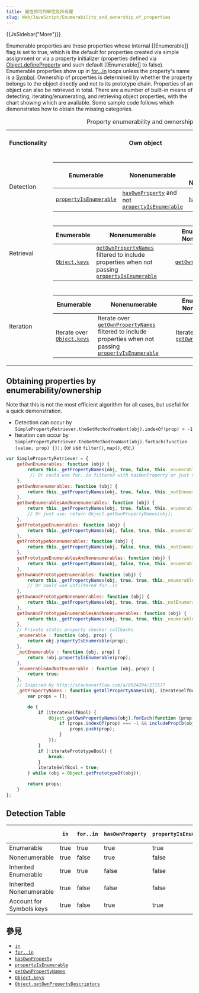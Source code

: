 ```yaml
---
title: 屬性的可列舉性及所有權
slug: Web/JavaScript/Enumerability_and_ownership_of_properties
---
```

{{JsSidebar("More")}}

Enumerable properties are those properties whose internal \[\[Enumerable]] flag is set to true, which is the default for properties created via simple assignment or via a property initializer (properties defined via [Object.defineProperty](/zh-TW/docs/Web/JavaScript/Reference/Global_Objects/Object/defineProperty) and such default \[\[Enumerable]] to false). Enumerable properties show up in [for...in](/zh-TW/docs/Web/JavaScript/Reference/Statements/for...in) loops unless the property's name is a [Symbol](/zh-TW/docs/Web/JavaScript/Reference/Global_Objects/Symbol). Ownership of properties is determined by whether the property belongs to the object directly and not to its prototype chain. Properties of an object can also be retrieved in total. There are a number of built-in means of detecting, iterating/enumerating, and retrieving object properties, with the chart showing which are available. Some sample code follows which demonstrates how to obtain the missing categories.

<table>
  <caption>
    Property enumerability and ownership - built-in methods of detection,
    retrieval, and iteration
  </caption>
  <tbody>
    <tr>
      <th>Functionality</th>
      <th>Own object</th>
      <th>Own object and its prototype chain</th>
      <th>Prototype chain only</th>
    </tr>
    <tr>
      <td>Detection</td>
      <td>
        <table>
          <thead>
            <tr>
              <th scope="col">Enumerable</th>
              <th scope="col">Nonenumerable</th>
              <th scope="col">Enumerable and Nonenumerable</th>
            </tr>
          </thead>
          <tbody>
            <tr>
              <td>
                <code
                  ><a
                    href="/en-US/docs/JavaScript/Reference/Global_Objects/Object/propertyIsEnumerable"
                    >propertyIsEnumerable</a
                  ></code
                >
              </td>
              <td>
                <code
                  ><a
                    href="/en-US/docs/JavaScript/Reference/Global_Objects/Object/hasOwnProperty"
                    >hasOwnProperty</a
                  ></code
                >
                and not
                <code
                  ><a
                    href="/en-US/docs/JavaScript/Reference/Global_Objects/Object/propertyIsEnumerable"
                    >propertyIsEnumerable</a
                  ></code
                >
              </td>
              <td>
                <code
                  ><a
                    href="/en-US/docs/JavaScript/Reference/Global_Objects/Object/hasOwnProperty"
                    >hasOwnProperty</a
                  ></code
                >
              </td>
            </tr>
          </tbody>
        </table>
      </td>
      <td>Not available without extra code</td>
      <td>Not available without extra code</td>
    </tr>
    <tr>
      <td>Retrieval</td>
      <td>
        <table>
          <thead>
            <tr>
              <th scope="col">Enumerable</th>
              <th scope="col">Nonenumerable</th>
              <th scope="col">Enumerable and Nonenumerable</th>
            </tr>
          </thead>
          <tbody>
            <tr>
              <td>
                <code
                  ><a
                    href="/en-US/docs/JavaScript/Reference/Global_Objects/Object/keys"
                    >Object.keys</a
                  ></code
                >
              </td>
              <td>
                <code
                  ><a
                    href="/en-US/docs/JavaScript/Reference/Global_Objects/Object/getOwnPropertyNames"
                    >getOwnPropertyNames</a
                  ></code
                >
                filtered to include properties when not passing
                <code
                  ><a
                    href="/en-US/docs/JavaScript/Reference/Global_Objects/Object/propertyIsEnumerable"
                    >propertyIsEnumerable</a
                  ></code
                >
              </td>
              <td>
                <code
                  ><a
                    href="/en-US/docs/JavaScript/Reference/Global_Objects/Object/getOwnPropertyNames"
                    >getOwnPropertyNames</a
                  ></code
                >
              </td>
            </tr>
          </tbody>
        </table>
      </td>
      <td>Not available without extra code</td>
      <td>Not available without extra code</td>
    </tr>
    <tr>
      <td>Iteration</td>
      <td>
        <table>
          <thead>
            <tr>
              <th scope="col">Enumerable</th>
              <th scope="col">Nonenumerable</th>
              <th scope="col">Enumerable and Nonenumerable</th>
            </tr>
          </thead>
          <tbody>
            <tr>
              <td>
                Iterate over
                <code
                  ><a
                    href="/en-US/docs/JavaScript/Reference/Global_Objects/Object/keys"
                    >Object.keys</a
                  ></code
                >
              </td>
              <td>
                Iterate over
                <code
                  ><a
                    href="/en-US/docs/JavaScript/Reference/Global_Objects/Object/getOwnPropertyNames"
                    >getOwnPropertyNames</a
                  > </code
                >filtered to include properties when not passing
                <code
                  ><a
                    href="/en-US/docs/JavaScript/Reference/Global_Objects/Object/propertyIsEnumerable"
                    >propertyIsEnumerable</a
                  ></code
                >
              </td>
              <td>
                Iterate over
                <code
                  ><a
                    href="/en-US/docs/JavaScript/Reference/Global_Objects/Object/getOwnPropertyNames"
                    >getOwnPropertyNames</a
                  ></code
                >
              </td>
            </tr>
          </tbody>
        </table>
      </td>
      <td>
        <table>
          <thead>
            <tr>
              <th scope="col">Enumerable</th>
              <th scope="col">Nonenumerable</th>
              <th scope="col">Enumerable and Nonenumerable</th>
            </tr>
          </thead>
          <tbody>
            <tr>
              <td>
                <code
                  ><a
                    href="/en-US/docs/JavaScript/Reference/Statements/for...in"
                    >for..in</a
                  ></code
                >
              </td>
              <td>Not available without extra code</td>
              <td>Not available without extra code</td>
            </tr>
          </tbody>
        </table>
      </td>
      <td>Not available without extra code</td>
    </tr>
  </tbody>
</table>

## Obtaining properties by enumerability/ownership

Note that this is not the most efficient algorithm for all cases, but useful for a quick demonstration.

- Detection can occur by `SimplePropertyRetriever.theGetMethodYouWant(obj).indexOf(prop) > -1`
- Iteration can occur by `SimplePropertyRetriever.theGetMethodYouWant(obj).forEach(function (value, prop) {});` (or use `filter()`, `map()`, etc.)

```js
var SimplePropertyRetriever = {
    getOwnEnumerables: function (obj) {
        return this._getPropertyNames(obj, true, false, this._enumerable);
         // Or could use for..in filtered with hasOwnProperty or just this: return Object.keys(obj);
    },
    getOwnNonenumerables: function (obj) {
        return this._getPropertyNames(obj, true, false, this._notEnumerable);
    },
    getOwnEnumerablesAndNonenumerables: function (obj) {
        return this._getPropertyNames(obj, true, false, this._enumerableAndNotEnumerable);
        // Or just use: return Object.getOwnPropertyNames(obj);
    },
    getPrototypeEnumerables: function (obj) {
        return this._getPropertyNames(obj, false, true, this._enumerable);
    },
    getPrototypeNonenumerables: function (obj) {
        return this._getPropertyNames(obj, false, true, this._notEnumerable);
    },
    getPrototypeEnumerablesAndNonenumerables: function (obj) {
        return this._getPropertyNames(obj, false, true, this._enumerableAndNotEnumerable);
    },
    getOwnAndPrototypeEnumerables: function (obj) {
        return this._getPropertyNames(obj, true, true, this._enumerable);
        // Or could use unfiltered for..in
    },
    getOwnAndPrototypeNonenumerables: function (obj) {
        return this._getPropertyNames(obj, true, true, this._notEnumerable);
    },
    getOwnAndPrototypeEnumerablesAndNonenumerables: function (obj) {
        return this._getPropertyNames(obj, true, true, this._enumerableAndNotEnumerable);
    },
    // Private static property checker callbacks
    _enumerable : function (obj, prop) {
        return obj.propertyIsEnumerable(prop);
    },
    _notEnumerable : function (obj, prop) {
        return !obj.propertyIsEnumerable(prop);
    },
    _enumerableAndNotEnumerable : function (obj, prop) {
        return true;
    },
    // Inspired by http://stackoverflow.com/a/8024294/271577
    _getPropertyNames : function getAllPropertyNames(obj, iterateSelfBool, iteratePrototypeBool, includePropCb) {
        var props = [];

        do {
            if (iterateSelfBool) {
                Object.getOwnPropertyNames(obj).forEach(function (prop) {
                    if (props.indexOf(prop) === -1 && includePropCb(obj, prop)) {
                        props.push(prop);
                    }
                });
            }
            if (!iteratePrototypeBool) {
                break;
            }
            iterateSelfBool = true;
        } while (obj = Object.getPrototypeOf(obj));

        return props;
    }
};
```

## Detection Table

|                          | `in` | `for..in` | `hasOwnProperty` | `propertyIsEnumerable` | `in Object.keys` | `in Object.getOwnPropertyNames` | in Object.getOwnPropertyDescriptors |
| ------------------------ | ---- | --------- | ---------------- | ---------------------- | ---------------- | ------------------------------- | ----------------------------------- |
| Enumerable               | true | true      | true             | true                   | true             | true                            | true                                |
| Nonenumerable            | true | false     | true             | false                  | false            | true                            | true                                |
| Inherited Enumerable     | true | true      | false            | false                  | false            | false                           | false                               |
| Inherited Nonenumerable  | true | false     | false            | false                  | false            | false                           | false                               |
| Account for Symbols keys | true | false     | true             | true                   | false            | false                           | true                                |

## 參見

- [`in`](/zh-TW/docs/JavaScript/Reference/Operators/in)
- [`for..in`](/zh-TW/docs/JavaScript/Reference/Statements/for...in)
- [`hasOwnProperty`](/zh-TW/docs/JavaScript/Reference/Global_Objects/Object/hasOwnProperty)
- [`propertyIsEnumerable`](/zh-TW/docs/JavaScript/Reference/Global_Objects/Object/propertyIsEnumerable)
- [`getOwnPropertyNames`](/zh-TW/docs/JavaScript/Reference/Global_Objects/Object/getOwnPropertyNames)
- [`Object.keys`](/zh-TW/docs/JavaScript/Reference/Global_Objects/Object/keys)
- [`Object.getOwnPropertyDescriptors`](/zh-TW/docs/JavaScript/Reference/Global_Objects/Object/getOwnPropertyDescriptors)
